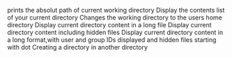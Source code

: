 prints the absolut path of current working directory
Display the contents list of your current directory
Changes the working directory to the users home directory
Display current directory content in a long file
Display current directory content including hidden files
Display current directory content in a long format,with user and group IDs displayed and hidden files starting with dot
Creating a directory in another directory
